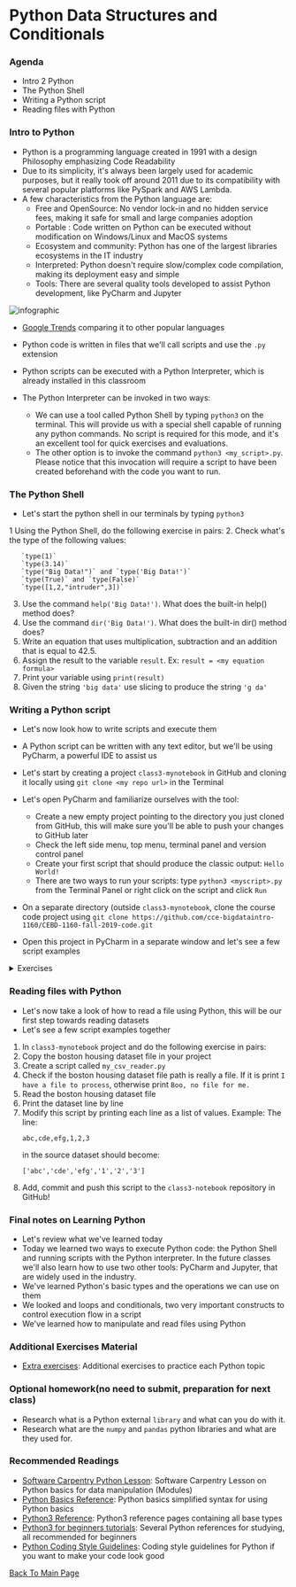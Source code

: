 # Python Data Structures and Conditionals

### Agenda
* Intro 2 Python
* The Python Shell
* Writing a Python script
* Reading files with Python

### Intro to Python
* Python is a programming language created in 1991 with a design Philosophy emphasizing Code Readability
* Due to its simplicity, it's always been largely used for academic purposes, but it really took off around 2011 due to its compatibility with several popular platforms like PySpark and AWS Lambda. 
* A few characteristics from the Python language are:
  * Free and OpenSource: No vendor lock-in and no hidden service fees, making it safe for small and large companies adoption
  * Portable : Code written on Python can be executed without modification on Windows/Linux and MacOS systems
  * Ecosystem and community: Python has one of the largest libraries ecosystems in the IT industry
  * Interpreted: Python doesn't require slow/complex code compilation, making its deployment easy and simple
  * Tools: There are several quality tools developed to assist Python development, like PyCharm and Jupyter

![infographic](./python-files/infochart2.jpg)   
   
* [Google Trends](https://trends.google.com/trends/explore?date=all&geo=US&q=%2Fm%2F02p97,%2Fm%2F07sbkfb,%2Fm%2F05z1_,%2Fm%2F0jgqg,%2Fm%2F0_lcrx4) comparing it to other popular languages

* Python code is written in files that we'll call scripts and use the `.py` extension
* Python scripts can be executed with a Python Interpreter, which is already installed in this classroom
* The Python Interpreter can be invoked in two ways:
  * We can use a tool called Python Shell by typing `python3` on the terminal. This will provide us with a special shell capable of running any python commands. No script is required for this mode, and it's an excellent tool for quick exercises and evaluations.
  * The other option is to invoke the command `python3 <my_script>.py`. Please notice that this invocation will require a script to have been created beforehand with the code you want to run. 

### The Python Shell
* Let's start the python shell in our terminals by typing `python3`

1 Using the Python Shell, do the following exercise in pairs:
2. Check what's the type of the following values:
```
   `type(1)`
   `type(3.14)`
   `type("Big Data!")` and `type('Big Data!')`
   `type(True)` and `type(False)`
   `type([1,2,"intruder",3])`
```
3. Use the command `help('Big Data!')`. What does the built-in help() method does?
4. Use the command `dir('Big Data!')`. What does the built-in dir() method does?
5. Write an equation that uses multiplication, subtraction and an addition that is equal to 42.5. 
6. Assign the result to the variable `result`. Ex: `result = <my equation formula>` 
7. Print your variable using `print(result)`
8. Given the string `'big data'` use slicing to produce the string `'g da'`


### Writing a Python script
* Let's now look how to write scripts and execute them
* A Python script can be written with any text editor, but we'll be using PyCharm, a powerful IDE to assist us
* Let's start by creating a project `class3-mynotebook` in GitHub and cloning it locally using `git clone <my repo url>` in the Terminal
* Let's open PyCharm and familiarize ourselves with the tool:
  * Create a new empty project pointing to the directory you just cloned from GitHub, this will make sure you'll be able to push your changes to GitHub later
  * Check the left side menu, top menu, terminal panel and version control panel
  * Create your first script that should produce the classic output: `Hello World!`
  * There are two ways to run your scripts: type `python3 <myscript>.py` from the Terminal Panel or right click on the script and click `Run`
  
* On a separate directory (outside `class3-mynotebook`, clone the course code project using `git clone https://github.com/cce-bigdataintro-1160/CEBD-1160-fall-2019-code.git`
* Open this project in PyCharm in a separate window and let's see a few script examples

<details><summary>Exercises</summary>
<p>

1. Go back to your previous `class3-mynotebook` project and do the following exercise in pairs:
2. Write a script that prints all elements between 4 and 8 on the list `[1,2,3,4,5,6,7,8,9]`
3. Write a script called `testing_scripts.py` with the following content below, run it using `python3 testing_scripts.py`:

```

mynumber=1
myfloat=3.14
mystring='Hello World!'
myboolean=True
mylist=[1,2,3,4,5]

print(mynumber)
print(myfloat)
print(mystring)
print(myboolean)
print(mylist)

print(f'{type(mynumber)}, {type(myfloat)}, {type(mystring)}, {type(myboolean)}, {type(mylist)}')
```
4. Write a Python program that receives an input number as an argument and prints all the numbers from 0 until the provided number except 3 and 6.
5. Add, commit and push these scripts to the `class3-notebook` repository in GitHub!
</p>
</details>

### Reading files with Python
* Let's now take a look of how to read a file using Python, this will be our first step towards reading datasets
* Let's see a few script examples together

1. In `class3-mynotebook` project and do the following exercise in pairs:
2. Copy the boston housing dataset file in your project
3. Create a script called `my_csv_reader.py`
4. Check if the boston housing dataset file path is really a file. If it is print `I have a file to process`, otherwise print `Boo, no file for me.`
5. Read the boston housing dataset file 
6. Print the dataset line by line
7. Modify this script by printing each line as a list of values. Example:
   The line:
   ```
   abc,cde,efg,1,2,3
   ```
   in the source dataset should become:
   ```
   ['abc','cde','efg','1','2','3']
   ```
8. Add, commit and push this script to the `class3-notebook` repository in GitHub!

### Final notes on Learning Python
* Let's review what we've learned today
* Today we learned two ways to execute Python code: the Python Shell and running scripts with the Python interpreter. In the future classes we'll also learn how to use two other tools: PyCharm and Jupyter, that are widely used in the industry.
* We've learned Python's basic types and the operations we can use on them
* We looked and loops and conditionals, two very important constructs to control execution flow in a script
* We've learned how to manipulate and read files using Python

### Additional Exercises Material
* [Extra exercises](./3-python-exercises.md): Additional exercises to practice each Python topic

### Optional homework(no need to submit, preparation for next class)
* Research what is a Python external `library` and what can you do with it.
* Research what are the `numpy` and `pandas` python libraries and what are they used for.

### Recommended Readings
* [Software Carpentry Python Lesson](http://swcarpentry.github.io/python-novice-inflammation/index.html): Software Carpentry Lesson on Python basics for data manipulation (Modules)
* [Python Basics Reference](https://pythonbasics.org/): Python basics simplified syntax for using Python basics
* [Python3 Reference](https://docs.python.org/3/library/index.html):  Python3 reference pages containing all base types
* [Python3 for beginners tutorials](https://wiki.python.org/moin/BeginnersGuide/NonProgrammers): Several Python references for studying, all recommended for beginners
* [Python Coding Style Guidelines](https://www.python.org/dev/peps/pep-0008/): Coding style guidelines for Python if you want to make your code look good

[Back To Main Page](./index.md)